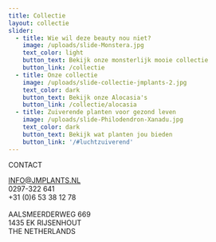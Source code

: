 ```yaml
---
title: Collectie
layout: collectie
slider:
  - title: Wie wil deze beauty nou niet?
    image: /uploads/slide-Monstera.jpg
    text_color: light
    button_text: Bekijk onze monsterlijk mooie collectie
    button_link: /collectie
  - title: Onze collectie
    image: /uploads/slide-collectie-jmplants-2.jpg
    text_color: dark
    button_text: Bekijk onze Alocasia's
    button_link: /collectie/alocasia
  - title: Zuiverende planten voor gezond leven
    image: /uploads/slide-Philodendron-Xanadu.jpg
    text_color: dark
    button_text: Bekijk wat planten jou bieden
    button_link: '/#luchtzuiverend'
---
```



CONTACT

INFO@JMPLANTS.NL<br>0297-322 641<br>+31 (0)6 53 38 12 78<br><br>AALSMEERDERWEG 669<br>1435 EK RIJSENHOUT<br>THE NETHERLANDS